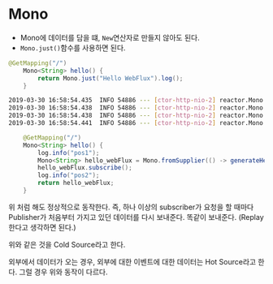 # Mono 

* Mono에 데이터를 담을 떄, `New`연산자로 만들지 않아도 된다.
 * `Mono.just()`함수를 사용하면 된다.
 
 
```java
@GetMapping("/")
	Mono<String> hello() {
		return Mono.just("Hello WebFlux").log();
	}
```
```bash
2019-03-30 16:58:54.435  INFO 54886 --- [ctor-http-nio-2] reactor.Mono.Just.1                      : | onSubscribe([Synchronous Fuseable] Operators.ScalarSubscription)
2019-03-30 16:58:54.438  INFO 54886 --- [ctor-http-nio-2] reactor.Mono.Just.1                      : | request(unbounded)
2019-03-30 16:58:54.438  INFO 54886 --- [ctor-http-nio-2] reactor.Mono.Just.1                      : | onNext(Hello WebFlux)
2019-03-30 16:58:54.441  INFO 54886 --- [ctor-http-nio-2] reactor.Mono.Just.1                      : | cancel()
```

```java
	@GetMapping("/")
	Mono<String> hello() {
	    log.info("pos1");
		Mono<String> hello_webFlux = Mono.fromSupplier(() -> generateHello()).doOnNext(c -> log.info(c)).log();
		hello_webFlux.subscribe();
		log.info("pos2");
		return hello_webFlux;
	}
```

위 처럼 해도 정상적으로 동작한다. 즉, 하나 이상의 subscriber가 요청을 할 때마다 Publisher가 처음부터 가지고 있던 데이터를 다시 보내준다. 
똑같이 보내준다. (Replay한다고 생각하면 된다.)

위와 같은 것을 Cold Source라고 한다. 

외부에서 데이터가 오는 경우, 외부에 대한 이벤트에 대한 데이터는 Hot Source라고 한다. 그럴 경우 위와 동작이 다르다. 